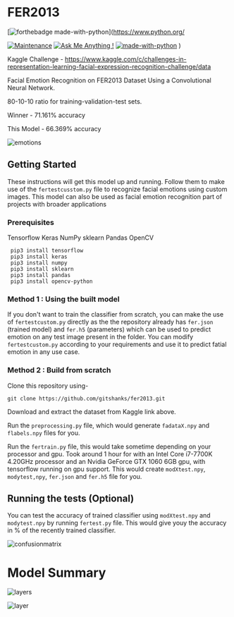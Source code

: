# FER2013 
[![forthebadge made-with-python](http://ForTheBadge.com/images/badges/made-with-python.svg)](https://www.python.org/

[![Maintenance](https://img.shields.io/badge/Maintained%3F-yes-green.svg)](https://GitHub.com/Naereen/StrapDown.js/graphs/commit-activity)
[![Ask Me Anything !](https://img.shields.io/badge/Ask%20me-anything-1abc9c.svg)](http://gitshanks.github.io)
[![made-with-python](https://img.shields.io/badge/Made%20with-Python-1f425f.svg)](https://www.python.org/)
)

Kaggle Challenge - https://www.kaggle.com/c/challenges-in-representation-learning-facial-expression-recognition-challenge/data

Facial Emotion Recognition on FER2013 Dataset Using a Convolutional Neural Network. 

80-10-10 ratio for training-validation-test sets.

Winner - 71.161% accuracy

This Model -  66.369% accuracy

![emotions](https://user-images.githubusercontent.com/28602282/48102098-ab737b80-e1e6-11e8-8541-517de2be0064.png)

## Getting Started

These instructions will get this model up and running. Follow them to make use of the `fertestcusstom.py` file to recognize facial emotions using custom images. This model can also be used as facial emotion recognition part of projects with broader applications

### Prerequisites
Tensorflow
Keras
NumPy
sklearn
Pandas
OpenCV
```
 pip3 install tensorflow
 pip3 install keras
 pip3 install numpy
 pip3 install sklearn
 pip3 install pandas
 pip3 install opencv-python
```

### Method 1 : Using the built model 

If you don't want to train the classifier from scratch, you can make the use of `fertestcustom.py` directly as the the repository already has `fer.json` (trained model) and `fer.h5` (parameters) which can be used to predict emotion on any test image present in the folder. You can modify `fertestcustom.py` according to your requirements and use it to predict fatial emotion in any use case.

### Method 2 : Build from scratch
Clone this repository using-
```
git clone https://github.com/gitshanks/fer2013.git
```
Download and extract the dataset from Kaggle link above.

Run the `preprocessing.py` file, which would generate `fadataX.npy` and `flabels.npy` files for you.

Run the `fertrain.py` file,  this would take sometime depending on your processor and gpu. Took around 1 hour for with an Intel Core i7-7700K 4.20GHz processor and an Nvidia GeForce GTX 1060 6GB gpu, with tensorflow running on gpu support. This would create `modXtest.npy`, `modytest,npy`, `fer.json` and `fer.h5` file for you.

## Running the tests (Optional)

You can test the accuracy of trained classifier using `modXtest.npy` and `modytest.npy` by running `fertest.py` file. This would give youy the accuracy in % of the recently trained classifier.

![confusionmatrix](https://user-images.githubusercontent.com/28602282/47956084-d8186080-df64-11e8-9d07-c7eda5cf6697.png)

# Model Summary
![layers](https://user-images.githubusercontent.com/28602282/48034278-f5435f80-e11b-11e8-8390-585e34fc18ae.png)

![layer](https://user-images.githubusercontent.com/28602282/48034508-f5902a80-e11c-11e8-9265-3b3eaea642a0.png)
